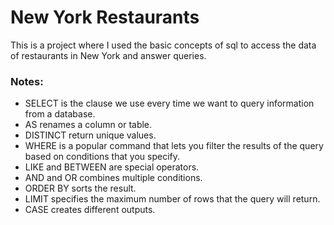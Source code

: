 # New York Restaurants
This is a project where I used the basic concepts of sql to access the data of restaurants in New York and answer queries.

### Notes:
 - SELECT is the clause we use every time we want to query information from a database.
 - AS renames a column or table.
 - DISTINCT return unique values.
 - WHERE is a popular command that lets you filter the results of the query based on conditions that you specify.
 - LIKE and BETWEEN are special operators.
 - AND and OR combines multiple conditions.
 - ORDER BY sorts the result.
 - LIMIT specifies the maximum number of rows that the query will return.
 - CASE creates different outputs.

